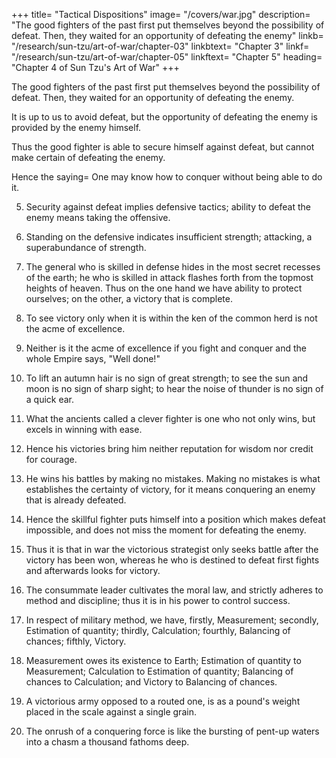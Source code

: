 +++
title=  "Tactical Dispositions"
image=  "/covers/war.jpg"
description=  "The good fighters of the past first put themselves beyond the possibility of defeat. Then, they waited for an opportunity of defeating the enemy"
linkb=  "/research/sun-tzu/art-of-war/chapter-03"
linkbtext=  "Chapter 3"
linkf=  "/research/sun-tzu/art-of-war/chapter-05"
linkftext=  "Chapter 5"
heading=  "Chapter 4 of Sun Tzu's Art of War"
+++


The good fighters of the past first put themselves beyond the possibility of defeat. Then, they waited for an opportunity of defeating the enemy.

It is up to us to avoid defeat, but the opportunity of defeating the enemy is provided by the enemy himself.

Thus the good fighter is able to secure himself against defeat, but cannot make certain of defeating the enemy.

Hence the saying=  One may know how to conquer without being able to do it.

5. Security against defeat implies defensive tactics; ability to defeat the enemy means taking the offensive.

6. Standing on the defensive indicates insufficient strength; attacking, a superabundance of strength.

7. The general who is skilled in defense hides in the most secret recesses of the earth; he who is skilled in attack flashes forth from the topmost heights of heaven. Thus on the one hand we have ability to protect ourselves; on the other, a victory that is complete.

8. To see victory only when it is within the ken of the common herd is not the acme of excellence.

9. Neither is it the acme of excellence if you fight and conquer and the whole Empire says, "Well done!"

10. To lift an autumn hair is no sign of great strength; to see the sun and moon is no sign of sharp sight; to hear the noise of thunder is no sign of a quick ear.

11. What the ancients called a clever fighter is one who not only wins, but excels in winning with ease.

12. Hence his victories bring him neither reputation for wisdom nor credit for courage.

13. He wins his battles by making no mistakes. Making no mistakes is what establishes the certainty of victory, for it means conquering an enemy that is already defeated.

14. Hence the skillful fighter puts himself into a position which makes defeat impossible, and does not miss the moment for defeating the enemy.

15. Thus it is that in war the victorious strategist only seeks battle after the victory has been won, whereas he who is destined to defeat first fights and afterwards looks for victory.

16. The consummate leader cultivates the moral law, and strictly adheres to method and discipline; thus it is in his power to control success.

17. In respect of military method, we have, firstly, Measurement; secondly, Estimation of quantity; thirdly, Calculation; fourthly, Balancing of chances; fifthly, Victory.

18. Measurement owes its existence to Earth; Estimation of quantity to Measurement; Calculation to Estimation of quantity; Balancing of chances to Calculation; and Victory to Balancing of chances.

19. A victorious army opposed to a routed one, is as a pound's weight placed in the scale against a single grain.

20. The onrush of a conquering force is like the bursting of pent-up waters into a chasm a thousand fathoms deep.
